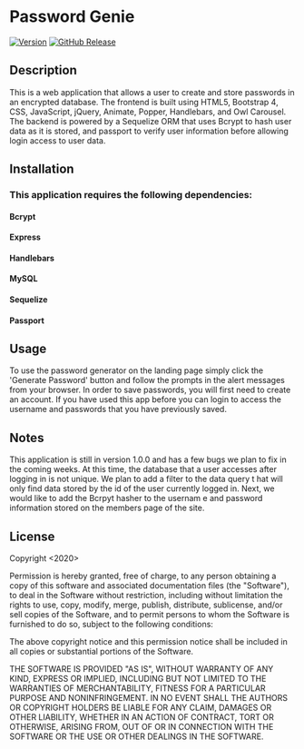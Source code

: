 # Password Genie

[![Version](https://badge.fury.io/gh/tterb%2FHyde.svg)](https://badge.fury.io/gh/tterb%2FHyde)
[![GitHub Release](https://img.shields.io/github/release/tterb/PlayMusic.svg?style=flat)]() 

## Description 
            
This is a web application that allows a user to create and store passwords in an encrypted database. The frontend is built using HTML5, Bootstrap 4, CSS, JavaScript, jQuery, Animate, Popper, Handlebars, and Owl Carousel. The backend is powered by a Sequelize ORM that uses Bcrypt to hash user data as it is stored, and passport to verify user information before allowing login access to user data.      
               
## Installation

### This application requires the following dependencies:  
#### Bcrypt
#### Express
#### Handlebars
#### MySQL
#### Sequelize
#### Passport             
            
## Usage 
            
To use the password generator on the landing page simply click the 'Generate Password' button and follow the prompts in the alert messages from your browser. In order to save passwords, you will first need to create an account. If you have used this app before you can login to access the username and passwords that you have previously saved.  

## Notes

This application is still in version 1.0.0 and has a few bugs we plan to fix in the coming weeks. At this time, the database that a user accesses after logging in is not unique. We plan to add a filter to the data query t
hat will only find data stored by the id of the user currently logged in. Next, we would like to add the Bcrpyt hasher to the usernam
e and password information stored on the members page of the site. 
            
## License
            
Copyright <2020> <COPYRIGHT>

Permission is hereby granted, free of charge, to any person obtaining a copy of this software and associated documentation files (the "Software"), to deal in the Software without restriction, including without limitation the rights to use, copy, modify, merge, publish, distribute, sublicense, and/or sell copies of the Software, and to permit persons to whom the Software is furnished to do so, subject to the following conditions:
                
The above copyright notice and this permission notice shall be included in all copies or substantial portions of the Software.
                
THE SOFTWARE IS PROVIDED "AS IS", WITHOUT WARRANTY OF ANY KIND, EXPRESS OR IMPLIED, INCLUDING BUT NOT LIMITED TO THE WARRANTIES OF MERCHANTABILITY, FITNESS FOR A PARTICULAR PURPOSE AND NONINFRINGEMENT. IN NO EVENT SHALL THE AUTHORS OR COPYRIGHT HOLDERS BE LIABLE FOR ANY CLAIM, DAMAGES OR OTHER LIABILITY, WHETHER IN AN ACTION OF CONTRACT, TORT OR OTHERWISE, ARISING FROM, OUT OF OR IN CONNECTION WITH THE SOFTWARE OR THE USE OR OTHER DEALINGS IN THE SOFTWARE.
                
